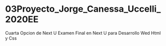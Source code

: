 # 03Proyecto_Jorge_Canessa_Uccelli_2020EE
Cuarta Opcion de Next U
Examen Final en Next U para Desarrollo Wed Html y Css
